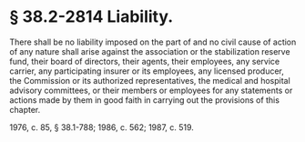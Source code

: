 # § 38.2-2814 Liability.

<p>There shall be no liability imposed on the part of and no civil cause of action of any nature shall arise against the association or the stabilization reserve fund, their board of directors, their agents, their employees, any service carrier, any participating insurer or its employees, any licensed producer, the Commission or its authorized representatives, the medical and hospital advisory committees, or their members or employees for any statements or actions made by them in good faith in carrying out the provisions of this chapter.</p><p>1976, c. 85, § 38.1-788; 1986, c. 562; 1987, c. 519.</p>